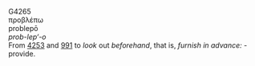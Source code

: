 G4265  
προβλέπω  
problepō  
*prob-lep‘-o*  
From [4253](g4253) and [991](g0991) to *look* out *beforehand*, that is,
*furnish* *in* *advance:* - provide.  
